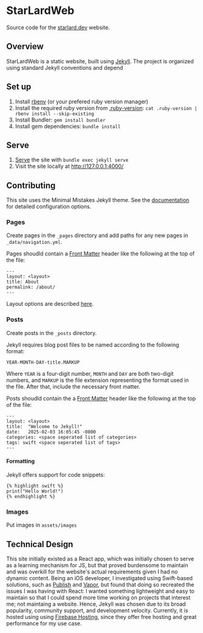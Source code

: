 # StarLardWeb

Source code for the [starlard.dev](https://starlard.dev) website.

## Overview

StarLardWeb is a static website, built using [Jekyll](https://jekyllrb.com). The project is organized using standard Jekyll conventions and depend

## Set up

1. Install [rbenv](https://github.com/rbenv/rbenv) (or your prefered ruby version manager)
2. Install the required ruby version from [.ruby-version](https://github.com/StarLard/StarLardWeb/blob/main/.ruby-version): `cat .ruby-version | rbenv install --skip-existing`
3. Install Bundler: `gem install bundler`
4. Install gem dependencies: `bundle install`

## Serve

1. [Serve](https://jekyllrb.com/tutorials/using-jekyll-with-bundler/#serve-the-site) the site with `bundle exec jekyll serve`
2. Visit the site locally at http://127.0.0.1:4000/

## Contributing

This site uses the Minimal Mistakes Jekyll theme. See the [documentation](https://mmistakes.github.io/minimal-mistakes/docs/quick-start-guide/) for detailed configuration options.

### Pages

Create pages in the `_pages` directory and add paths for any new pages in `_data/navigation.yml`.

Pages shoudld contain a [Front Matter](https://jekyllrb.com/docs/front-matter/) header like the following at the top of the file:
```
---
layout: <layout>
title: About
permalink: /about/
---
```
Layout options are described [here](https://mmistakes.github.io/minimal-mistakes/docs/layouts/).

### Posts

Create posts in the `_posts` directory.

Jekyll requires blog post files to be named according to the following format:

`YEAR-MONTH-DAY-title.MARKUP`

Where `YEAR` is a four-digit number, `MONTH` and `DAY` are both two-digit numbers, and `MARKUP` is the file extension representing the format used in the file. After that, include the necessary front matter.

Posts shoudld contain the a [Front Matter](https://jekyllrb.com/docs/front-matter/) header like the following at the top of the file:
```
---
layout: <layout>
title:  "Welcome to Jekyll!"
date:   2025-02-03 16:05:45 -0800
categories: <space seperated list of categories>
tags: swift <space seperated list of tags>
---
```

#### Formatting

Jekyll offers support for code snippets:
```
{% highlight swift %}
print("Hello World!")
{% endhighlight %}
```

### Images

Put images in `assets/images`

## Technical Design

This site initially existed as a React app, which was initially chosen to serve as a learning mechanism for JS, but that proved burdensome to maintain and was overkill for the website's actual requirements given I had no dynamic content. Being an iOS developer, I investigated using Swift-based solutions, such as [Publish](https://github.com/JohnSundell/Publish) and [Vapor](https://github.com/vapor/vapor), but found that doing so recreated the issues I was having with React: I wanted something lightweight and easy to maintain so that I could spend more time working on projects that interest me; not maintaing a website. Hence, Jekyll was chosen due to its broad popularity, community support, and development velocity. Currently, it is hosted using using [Firebase Hosting](https://firebase.google.com/docs/hosting), since they offer free hosting and great performance for my use case.